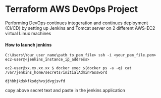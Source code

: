 # Terraform AWS DevOps Project

Performing DevOps continues integeration and continues deployment (CI/CD) by setting up Jenkins and Tomcat server on 2 different AWS-EC2 virtual Linux machines


#### How to launch jenkins
```
C:\Users\Your_user_name\path_to_pem_file> ssh -i <your_pem_file.pem> ec2-user@<jenkins_instance_ip_address>
```
```
ec2-user@xx.xx.xx.xx $ docker exec $(docker ps -a -q) cat /var/jenkins_home/secrets/initialAdminPassword
```
```
djhbhjkdskfksdghvsjdvgjsvfd
````
copy above secret text and paste in the jenkins application
